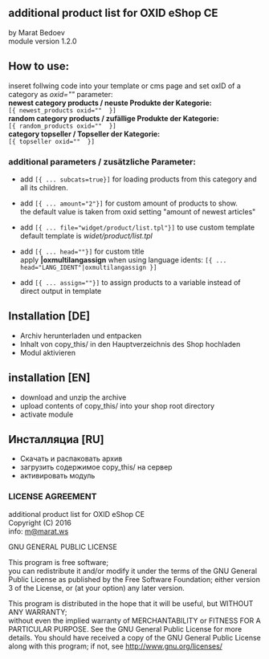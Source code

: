 ## additional product list for OXID eShop CE
by Marat Bedoev  
module version 1.2.0

## How to use:
inseret follwing code into your template or cms page and set oxID of a category as _oxid=""_ parameter:  
__newest category products / neuste Produkte der Kategorie:__  
``[{ newest_products oxid=""  }]``   
__random category products / zufällige Produkte der Kategorie:__  
``[{ random_products oxid=""  }]``  
__category topseller / Topseller der Kategorie:__  
``[{ topseller oxid=""  }]``

### additional parameters / zusätzliche Parameter:
* add ``[{ ... subcats=true}]`` for loading products from this category and all its children.  
  
* add ``[{ ... amount="2"}]`` for custom amount of products to show.  
  the default value is taken from oxid setting "amount of newest articles"
  
* add ``[{ ... file="widget/product/list.tpl"}]`` to use custom template  
  default template is _widet/product/list.tpl_
  
* add ``[{ ... head=""}]`` for custom title  
  apply __|oxmultilangassign__ when using language idents: ``[{ ... head="LANG_IDENT"|oxmultilangassign }]``
    
* add ``[{ ... assign=""}]`` to assign products to a variable instead of direct output in template 

##  Installation [DE]
  * Archiv herunterladen und entpacken
  * Inhalt von copy_this/ in den Hauptverzeichnis des Shop hochladen
  * Modul aktivieren
  
##  installation [EN]
  * download and unzip the archive
  * upload contents of copy_this/ into your shop root directory
  * activate module
   
##  Инсталляциа [RU]
  * Скачать и распаковать архив
  * загрузить содержимое copy_this/ на сервер
  * активировать модуль


### LICENSE AGREEMENT
   additional product list for OXID eShop CE  
   Copyright (C) 2016   
   info:  m@marat.ws  
     
   GNU GENERAL PUBLIC LICENSE  
     
   This program is free software;  
   you can redistribute it and/or modify it under the terms of the GNU General Public License as published by the Free Software Foundation;
   either version 3 of the License, or (at your option) any later version.
  
   This program is distributed in the hope that it will be useful, but WITHOUT ANY WARRANTY;  
   without even the implied warranty of MERCHANTABILITY or FITNESS FOR A PARTICULAR PURPOSE. See the GNU General Public License for more details.
   You should have received a copy of the GNU General Public License along with this program; if not, see <http://www.gnu.org/licenses/>
